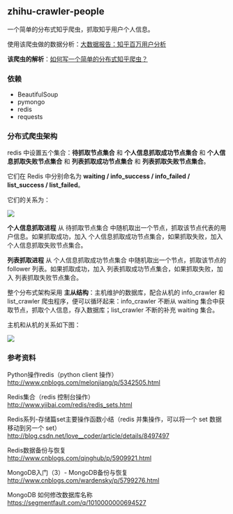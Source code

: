 ## zhihu-crawler-people

一个简单的分布式知乎爬虫，抓取知乎用户个人信息。

使用该爬虫做的数据分析：[大数据报告：知乎百万用户分析](http://yangyingming.com/article/389/)

**该爬虫的解析**：[如何写一个简单的分布式知乎爬虫？](http://www.yangyingming.com/article/392/)

### 依赖
* BeautifulSoup
* pymongo
* redis
* requests

### 分布式爬虫架构

redis 中设置五个集合：**待抓取节点集合** 和 **个人信息抓取成功节点集合** 和 **个人信息抓取失败节点集合** 和 **列表抓取成功节点集合** 和 **列表抓取失败节点集合**。

它们在 Redis 中分别命名为 **waiting / info\_success / info\_failed / list\_success / list\_failed**。

它们的关系为：

![](http://www.yangyingming.com/uploads/markdownx/2017/7/c4595153-977e-4ee0-b5a7-217c31157ce2.png)

**个人信息抓取进程** 从 待抓取节点集合 中随机取出一个节点，抓取该节点代表的用户信息。如果抓取成功，加入 个人信息抓取成功节点集合，如果抓取失败，加入 个人信息抓取失败节点集合。

**列表抓取进程** 从 个人信息抓取成功节点集合 中随机取出一个节点，抓取该节点的 follower 列表。如果抓取成功，加入 列表抓取成功节点集合，如果抓取失败，加入 列表抓取失败节点集合。

整个分布式架构采用 **主从结构**：主机维护的数据库，配合从机的 info_crawler 和 list_crawler 爬虫程序，便可以循环起来：info_crawler 不断从 waiting 集合中获取节点，抓取个人信息，存入数据库；list_crawler 不断的补充 waiting 集合。

主机和从机的关系如下图：

![](http://www.yangyingming.com/uploads/markdownx/2017/7/b08b1bc1-36a0-46a9-a844-3def95e249f1.png)

### 参考资料
Python操作redis（python client 操作）  
http://www.cnblogs.com/melonjiang/p/5342505.html

Redis集合（redis 控制台操作）  
http://www.yiibai.com/redis/redis_sets.html

Redis系列-存储篇set主要操作函数小结（redis 并集操作，可以将一个 set 数据移动到另一个 set）  
http://blog.csdn.net/love__coder/article/details/8497497

Redis数据备份与恢复  
http://www.cnblogs.com/qinghub/p/5909921.html

MongoDB入门（3）- MongoDB备份与恢复  
http://www.cnblogs.com/wardensky/p/5799276.html

MongoDB 如何修改数据库名称  
https://segmentfault.com/q/1010000000694527

